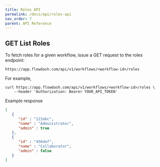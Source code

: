 ```yaml
---
title: Roles API
permalink: /docs/api/roles-api
nav_order: 7
parent: API Reference
---
```

## GET List Roles

To fetch roles for a given workflow, issue a GET request to the roles endpoint:

```
https://app.flowdash.com/api/v1/workflows/<workflow-id>/roles
```

For example,

```
curl https://app.flowdash.com/api/v1/workflows/<workflow-id>/roles \
    --header 'Authorization: Bearer YOUR_API_TOKEN'
```

Example response
```json
[
   {
      "id" : "123abc",
      "name" : "Administrator",
      "admin" : true
   },
   {
      "id" : "456def",
      "name" : "Collaborator",
      "admin" : false
   }
]
```
